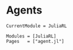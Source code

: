 
# Agents


```@meta
CurrentModule = JuliaRL
```

```@autodocs
Modules = [JuliaRL]
Pages   = ["agent.jl"]
```


